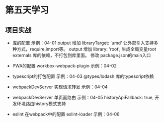 # 第五天学习

## 项目实战

* 库的配置 示例：04-01
  output 增加 libraryTarget: 'umd' 让外部引入支持多种方式，require,import等。
  output 增加 library: 'root', 生成全局变量root
  externals 库的依赖，不打包到库里面。
  修改 package.json的main入口

* PWA的配置 workbox-webpack-plugin 示例：04-02

* typescript的打包配置 示例：04-03
  @types/lodash 库的typescript依赖

* webpackDevServer 实现请求转发 示例：04-04

* webpackDevServer 单页面路由 示例：04-05
  historyApiFallback: true, 开发环境路由history模式支持

* eslint 在webpack中的配置 eslint-loader 示例：04-06
